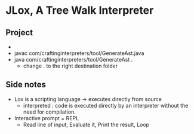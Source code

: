 # JLox, A Tree Walk Interpreter

## Project
- 
- javac com/craftinginterpreters/tool/GenerateAst.java
- java com/craftinginterpreters/tool/GenerateAst .
  - change . to the right destination folder

## Side notes
- Lox is a scripting language -> executes directly from source
  - interpreted : code is executed directly by an interpreter without the need for compilation.
- Interactive prompt =  REPL 
  - Read line of input, Evaluate it, Print the result, Loop